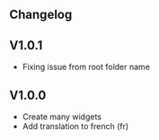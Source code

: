 ## Changelog

## V1.0.1
- Fixing issue from root folder name

## V1.0.0
- Create many widgets
- Add translation to french (fr)